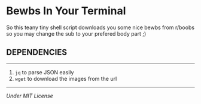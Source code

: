 # Bewbs In Your Terminal

So this teany tiny shell script downloads you some nice bewbs from r/boobs so you may change the sub to your prefered body part ;)

## DEPENDENCIES
---
1. `jq` to parse JSON easily
2. `wget` to download the images from the url
---

*Under MIT License*